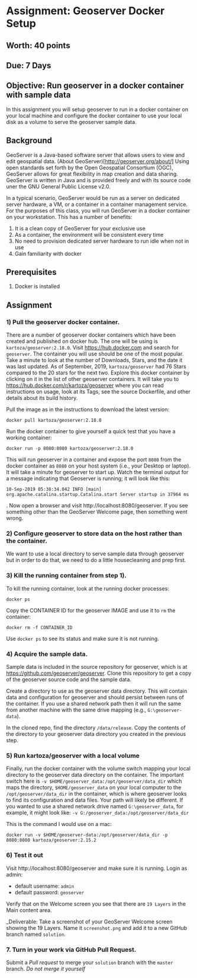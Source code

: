 # Assignment: Geoserver Docker Setup
## Worth: 40 points
## Due: 7 Days

## Objective: Run geoserver in a docker container with sample data

In this assignment you will setup geoserver to run in a docker container on your local machine and configure the docker container to use your local disk as a volume to serve the geoserver sample data. 

## Background
GeoServer is a Java-based software server that allows users to view and edit geospatial data. (About GeoServer)[http://geoserver.org/about/] Using open standards set forth by the Open Geospatial Consortium (OGC), GeoServer allows for great flexibility in map creation and data sharing. GeoServer is written in Java and is provided freely and with its source code uner the GNU General Public License v2.0.

In a typical scenario, GeoServer would be run as a server on dedicated server hardware, a VM, or a container in a container management service. For the purposes of this class, you will run GeoServer in a docker container on your workstation. This has a number of benefits:
1) It is a clean copy of GeoServer for your exclusive use
2) As a container, the environment will be consistent every time
3) No need to provision dedicated server hardware to run idle when not in use
4) Gain familiarity with docker

## Prerequisites
1) Docker is installed

## Assignment

### 1) Pull the geoserver docker container.

There are a number of geoserver docker containers which have been created and published on docker hub. The one will be using is `kartoza/geoserver:2.18.0`. Visit https://hub.docker.com and search for `geoserver`. The container you will use should be one of the most popular. Take a minute to look at the number of Downloads, Stars, and the date it was last updated. As of September, 2019, `kartoza/geoserver` had 76 Stars compared to the 20 stars for the next two. Explore this docker container by clicking on it in the list of other geoserver containers. It will take you to https://hub.docker.com/r/kartoza/geoserver where you can read instructions on usage, look at its Tags, see the source Dockerfile, and other details about its build history.

Pull the image as in the instructions to download the latest version:

```
docker pull kartoza/geoserver:2.18.0
```

Run the docker container to give yourself a quick test that you have a working container:

```
docker run -p 8080:8080 kartoza/geoserver:2.18.0
```

This will run geoserver in a container and expose the port `8080` from the docker container as `8080` on your host system (i.e., your Desktop or laptop). It will take a minute for geoserver to start up. Watch the terminal output for a message indicating that Geoserver is running; it will look like this: 
```
10-Sep-2019 05:38:34.042 INFO [main] org.apache.catalina.startup.Catalina.start Server startup in 37964 ms
```
. Now open a browser and visit http://localhost:8080/geoserver. If you see something other than the GeoServer Welcome page, then something went wrong.

### 2) Configure geoserver to store data on the host rather than the container.

We want to use a local directory to serve sample data through geoserver but in order to do that, we need to do a little housecleaning and prep first.

### 3) Kill the running container from step 1). 
To kill the running container, look at the running docker processes:
```
docker ps
```
Copy the CONTAINER ID for the geoserver IMAGE and use it to `rm` the container:
```
docker rm -f CONTAINER_ID
```
Use `docker ps` to see its status and make sure it is not running.

### 4) Acquire the sample data. 
Sample data is included in the source repository for geoserver, which is at https://github.com/geoserver/geoserver. Clone this repository to get a copy of the geoserver source code and the sample data. 

Create a directory to use as the geoserver data directory. This will contain data and configuration for geoserver and should persist between runs of the container. If you use a shared network path then it will run the same from another machine with the same drive mapping (e.g., `G:\geoserver-data`). 

In the cloned repo, find the directory `/data/release`. Copy the contents of the directory to your geoserver data directory you created in the previous step.

### 5) Run kartoza/geoserver with a local volume
Finally, run the docker container with the volume switch mapping your local directory to the geoserver data directory on the container. The important switch here is `-v $HOME/geoserver_data:/opt/geoserver/data_dir` which maps the directory, `$HOME/geoserver_data` on your local computer to the `/opt/geoserver/data_dir` in the container, which is where geoserver looks to find its configuration and data files. Your path will likely be different. If you wanted to use a shared network drive named `G:\geoserver_data`, for example, it might look like: `-v G:/geoserver_data:/opt/geoserver/data_dir`

This is the command I would use on a mac:

```
docker run -v $HOME/geoserver-data:/opt/geoserver/data_dir -p 8080:8080 kartoza/geoserver:2.15.2
```

### 6) Test it out
Visit http://localhost:8080/geoserver and make sure it is running. Login as admin:
- default username: `admin`
- default password: `geoserver`

Verify that on the Welcome screen you see that there are `19 Layers` in the Main content area. 

_Deliverable: Take a screenshot of your GeoServer Welcome screen showing the 19 Layers. Name it `screenshot.png` and add it to a new GitHub branch named `solution`. 

### 7. Turn in your work via GitHub Pull Request. 

Submit a *Pull request* to merge your `solution` branch with the `master` branch. _Do not merge it yourself_

